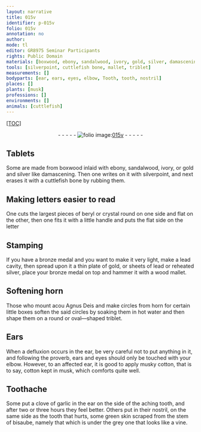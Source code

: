 ```yaml
---
layout: narrative
title: 015v
identifier: p-015v
folio: 015v
annotation: no
author:
mode: tl
editor: GR8975 Seminar Participants
rights: Public Domain
materials: [boxwood, ebony, sandalwood, ivory, gold, silver, damascening, cuttlefish bone, beryl, crystal, bronze, lead, wood, horn, water, cotton, garlic]
tools: [silverpoint, cuttlefish bone, mallet, triblet]
measurements: []
bodyparts: [ear, ears, eyes, elbow, Tooth, tooth, nostril]
places: []
plants: [musk]
professions: []
environments: []
animals: [cuttlefish]
---
```


<p><a href="{{ site.baseurl }}/diplomatic/">[TOC]</a></p><div class="folio" align="center">- - - - - <a href="http://gallica.bnf.fr/ark:/12148/btv1b10500001g/f36.item" target="_blank"><img src="https://cu-mkp.github.io/2017-workshop-edition/assets/photo-icon.png" alt="folio image: " style="display:inline-block; margin-bottom:-3px;"/>015v</a> - - - - - </div>  
  

## Tablets

 
Some are made from <span class="m">boxwood</span> inlaid with <span class="m">ebony</span>, <span class="m">sandalwood</span>, <span class="m">ivory</span>, or <span class="m">gold</span> and <span class="m">silver</span> like <span class="m">damascening</span>. Then one writes on it with <span class="tl">silverpoint</span>, and next erases it with a <span class="tl"><span class="m"><span class="al">cuttlefish</span> bone</span></span> by rubbing them.
 
 
  

## Making letters easier to read

 
One cuts the largest pieces of <span class="m">beryl</span> or <span class="m">crystal</span> round on one side and flat on the other, then one fits it with a little handle and puts the flat side on the letter
 
 
  

## Stamping

 
If you have a <span class="m">bronze</span> medal and you want to make it very light, make a <span class="m">lead</span> cavity, then spread upon it a thin plate of <span class="m">gold</span>, or sheets of <span class="m">lead</span> or reheated <span class="m">silver</span>, place your <span class="m">bronze</span> medal on top and hammer it with a <span class="m">wood</span> <span class="tl">mallet</span>.
 
 
  

## Softening <span class="m">horn</span>

 
 Those who mount <span class="del">acou</span> Agnus Deis and make circles from <span class="m">horn</span> for certain little boxes soften the said circles by soaking them in hot <span class="m">water</span> and then shape them on a round or oval—shaped <span class="tl">triblet</span>.
 
 
  

## Ears

 
When a defluxion occurs in the <span class="bp">ear</span>, be very careful not to put anything in it, and following the proverb, <span class="bp">ears</span> and <span class="bp">eyes</span> should only be touched with your <span class="bp">elbow</span>. However, to an affected <span class="bp">ear</span>, it is good to apply musky <span class="m">cotton</span>, that is to say, <span class="m">cotton</span> kept in <span class="pa">musk</span>, which comforts quite well.
 
 
  

## <span class="bp">Tooth</span>ache

 
Some put a clove of <span class="m">garlic</span> in the <span class="bp">ear</span> on the side of the aching <span class="bp">tooth</span>, and after two or three hours they feel better. Others put in their <span class="bp">nostril</span>, on the same side as the <span class="bp">tooth</span> that hurts, some green skin scraped from the stem of bisaube, namely that which is under the grey one that looks like a vine.
 
